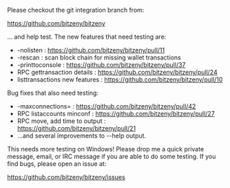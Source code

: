 Please checkout the git integration branch from:

https://github.com/bitzeny/bitzeny

... and help test.  The new features that need testing are:

* -nolisten : https://github.com/bitzeny/bitzeny/pull/11
* -rescan : scan block chain for missing wallet transactions
* -printtoconsole : https://github.com/bitzeny/bitzeny/pull/37
* RPC gettransaction details : https://github.com/bitzeny/bitzeny/pull/24
* listtransactions new features : https://github.com/bitzeny/bitzeny/pull/10

Bug fixes that also need testing:

* -maxconnections= : https://github.com/bitzeny/bitzeny/pull/42
* RPC listaccounts minconf : https://github.com/bitzeny/bitzeny/pull/27
* RPC move, add time to output : https://github.com/bitzeny/bitzeny/pull/21
* ...and several improvements to --help output.

This needs more testing on Windows!  Please drop me a quick private message, email, or IRC message if you are able to do some testing.  If you find bugs, please open an issue at:

https://github.com/bitzeny/bitzeny/issues
